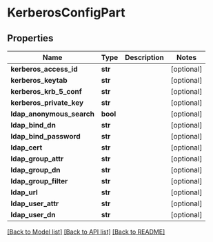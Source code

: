 # KerberosConfigPart

## Properties
Name | Type | Description | Notes
------------ | ------------- | ------------- | -------------
**kerberos_access_id** | **str** |  | [optional] 
**kerberos_keytab** | **str** |  | [optional] 
**kerberos_krb_5_conf** | **str** |  | [optional] 
**kerberos_private_key** | **str** |  | [optional] 
**ldap_anonymous_search** | **bool** |  | [optional] 
**ldap_bind_dn** | **str** |  | [optional] 
**ldap_bind_password** | **str** |  | [optional] 
**ldap_cert** | **str** |  | [optional] 
**ldap_group_attr** | **str** |  | [optional] 
**ldap_group_dn** | **str** |  | [optional] 
**ldap_group_filter** | **str** |  | [optional] 
**ldap_url** | **str** |  | [optional] 
**ldap_user_attr** | **str** |  | [optional] 
**ldap_user_dn** | **str** |  | [optional] 

[[Back to Model list]](../README.md#documentation-for-models) [[Back to API list]](../README.md#documentation-for-api-endpoints) [[Back to README]](../README.md)


